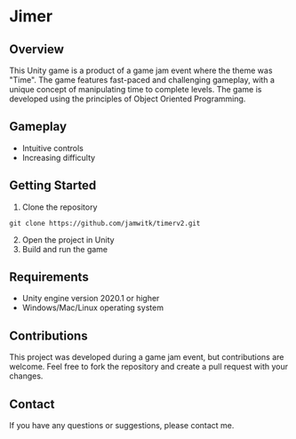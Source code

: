 # Jimer

## Overview

This Unity game is a product of a game jam event where the theme was "Time". The game features fast-paced and challenging gameplay, with a unique concept of manipulating time to complete levels. The game is developed using the principles of Object Oriented Programming.

## Gameplay
- Intuitive controls
- Increasing difficulty

## Getting Started

1. Clone the repository
```
git clone https://github.com/jamwitk/timerv2.git
```
2. Open the project in Unity
3. Build and run the game

## Requirements
- Unity engine version 2020.1 or higher
- Windows/Mac/Linux operating system

## Contributions

This project was developed during a game jam event, but contributions are welcome. Feel free to fork the repository and create a pull request with your changes.

## Contact

If you have any questions or suggestions, please contact me.
